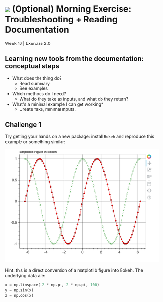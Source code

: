 # ![](https://ga-dash.s3.amazonaws.com/production/assets/logo-9f88ae6c9c3871690e33280fcf557f33.png) (Optional) Morning Exercise: Troubleshooting + Reading Documentation
Week 13 | Exercise 2.0


## Learning new tools from the documentation: conceptual steps

- What does the thing do?
    - Read summary
    - See examples
- Which methods do I need?
    - What do they take as inputs, and what do they return?
- What's a minimal example I can get working?
    - Create fake, minimal inputs.

## Challenge 1

Try getting your hands on a new package: install `Bokeh` and reproduce this example or something similar:

![](./bokeh_example.png)

Hint: this is a direct conversion of a matplotlib figure into Bokeh. The underlying data are:

```python
x = np.linspace(-2 * np.pi, 2 * np.pi, 100)
y = np.sin(x)
z = np.cos(x)
```
